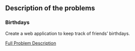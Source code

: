 ## Description of the problems

### Birthdays
Create a web application to keep track of friends’ birthdays.

[Full Problem Description](https://cs50.harvard.edu/x/2021/labs/9/)